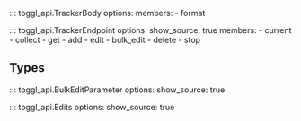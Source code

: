 ::: toggl_api.TrackerBody
    options:
        members:
            - format

::: toggl_api.TrackerEndpoint 
    options:
        show_source: true
        members:
            - current
            - collect
            - get
            - add
            - edit
            - bulk_edit
            - delete
            - stop

## Types

::: toggl_api.BulkEditParameter
    options:
        show_source: true

::: toggl_api.Edits
    options:
        show_source: true

